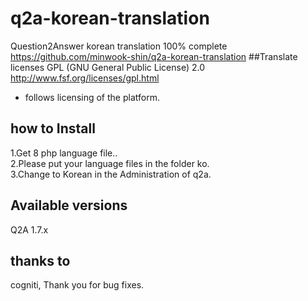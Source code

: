 # q2a-korean-translation
Question2Answer korean  translation 100% complete<br/>
https://github.com/minwook-shin/q2a-korean-translation
##Translate licenses
GPL (GNU General Public License) 2.0
http://www.fsf.org/licenses/gpl.html
* follows licensing of the platform.

## how to Install
1.Get 8 php language file.. <br/>
2.Please put your language files in the folder ko.<br/>
3.Change to Korean in the Administration of q2a.
## Available versions
Q2A 1.7.x
## thanks to
cogniti, Thank you for bug fixes.

